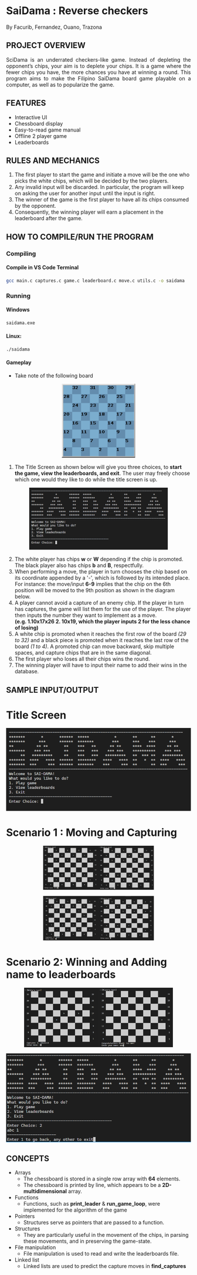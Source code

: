 
# SaiDama : Reverse checkers


By Facurib, Fernandez, Ouano, Trazona

## PROJECT OVERVIEW

<p style="text-align:justify">
SciDama is an underrated checkers-like game. Instead of depleting the opponent’s chips, your aim is to deplete your chips. It is a game where the fewer chips you have, the more chances you have at winning a round. This program aims to make the Filipino SaiDama board game playable on a computer, as well as to popularize the game.
</p>

## FEATURES

- Interactive UI
- Chessboard display
- Easy-to-read game manual
- Offline 2 player game
- Leaderboards

## RULES AND MECHANICS

1. The first player to start the game and initiate a move will be the one who picks the white chips, which will be decided by the two players. 
2. Any invalid input will be discarded. In particular, the program will keep on asking the user for another input until the input is right.
3. The winner of the game is the first player to have all its chips consumed by the opponent. 
4. Consequently, the winning player will earn a placement in the leaderboard after the game.


## HOW TO COMPILE/RUN THE PROGRAM
### Compiling
#### Compile in VS Code Terminal
```sh
gcc main.c captures.c game.c leaderboard.c move.c utils.c -o saidama
```

### Running
#### Windows
```cmd
saidama.exe
```

#### Linux:
```sh
./saidama
```
#### Gameplay
- Take note of the following board

<div style="text-align: center;">

<img src="images/pdn.gif" width="200">

</div>

1. The Title Screen as shown below will give you three choices, to **start the game, view the leaderboards, and exit**. The user may freely choose which one would they like to do while the title screen is up.

<div style="text-align: center;">

<img src="images/title.png" width=75%>

</div>

2. The white player has chips **w** or **W** depending if the chip is promoted. The black player also has chips **b** and **B**, respectfully.
3. When performing a move, the player in turn chooses the chip based on its coordinate appended by a '-', which is followed by its intended place. For instance: the move/input **6-9** implies that the chip on the 6th position will be moved to the 9th position as shown in the diagram below.
4. A player cannot avoid a capture of an enemy chip. If the player in turn has captures, the game will list them for the use of the player. The player then inputs the number they want to implement as a move. \
**(e.g. 1.10x17x26 2. 10x19, which the player inputs 2 for the less chance of losing)**
5. A white chip is promoted when it reaches the first row of the board *(29 to 32)* and a black piece is promoted when it reaches the last row of the board *(1 to 4)*. A promoted chip can move backward, skip multiple spaces, and capture chips that are in the same diagonal.
6. The first player who loses all their chips wins the round.
7. The winning player will have to input their name to add their wins in the database.

## SAMPLE INPUT/OUTPUT

# Title Screen
<div style="text-align: center;">

<img src="images/title.png" width=100%>

</div>

# Scenario 1 : Moving and Capturing
<div style="text-align: center;">

<img src="images/sc1.png" width=30%><img src="images/sc2.png" width=30%>

<img src="images/sc3.png" width=30%><img src="images/sc4.png" width=30%>

</div>

# Scenario 2: Winning and Adding name to leaderboards 
<div style="text-align: center;">

<img src="images/sc1-1.png" width=40.5%><img src="images/sc1-2.png" width=40%>

<img src="images/sc1-3.png" width=100%>
</div>

## CONCEPTS
- Arrays 
    - The chessboard is stored in a single row array with **64** elements.
    - The chessboard is printed by line, which appears to be a **2D-multidimensional** array.
- Functions
    - Functions, such as **print_leader** & **run_game_loop**, were implemented for the algorithm of the game
- Pointers 
    - Structures serve as pointers that are passed to a function.
- Structures
    - They are particularly useful in the movement of the chips, in parsing these movements, and in preserving the game-state.
- File manipulation
    - File manipulation is used to read and write the leaderboards file.
- Linked list
    - Linked lists are used to predict the capture moves in **find_captures**